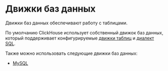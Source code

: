 # Движки баз данных

Движки баз данных обеспечивают работу с таблицами.

По умолчанию ClickHouse использует собственный движок баз данных, который поддерживает конфигурируемые [движки таблиц](../operations/table_engines/index.md) и [диалект SQL](../query_language/syntax.md).

Также можно использовать следующие движки баз данных:

- [MySQL](mysql.md)

